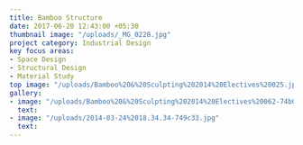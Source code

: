 ```yaml
---
title: Bamboo Structure
date: 2017-06-20 12:43:00 +05:30
thumbnail image: "/uploads/_MG_0228.jpg"
project category: Industrial Design
key focus areas:
- Space Design
- Structural Design
- Material Study
top image: "/uploads/Bamboo%20&%20Sculpting%202014%20Electives%20025.jpg"
gallery:
- image: "/uploads/Bamboo%20&%20Sculpting%202014%20Electives%20062-74b09a.jpg"
  text: 
- image: "/uploads/2014-03-24%2018.34.34-749c33.jpg"
  text: 
---
```


